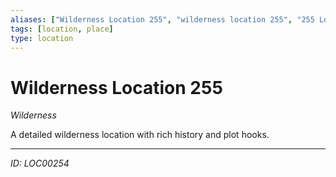 ```yaml
---
aliases: ["Wilderness Location 255", "wilderness location 255", "255 Location Wilderness"]
tags: [location, place]
type: location
---
```


# Wilderness Location 255

*Wilderness*

A detailed wilderness location with rich history and plot hooks.

---
*ID: LOC00254*